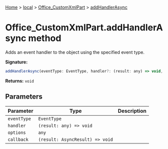 [Home](./index) &gt; [local](local.md) &gt; [Office\_CustomXmlPart](local.office_customxmlpart.md) &gt; [addHandlerAsync](local.office_customxmlpart.addhandlerasync.md)

# Office\_CustomXmlPart.addHandlerAsync method

Adds an event handler to the object using the specified event type.

**Signature:**
```javascript
addHandlerAsync(eventType: EventType, handler?: (result: any) => void, options?: any, callback?: (result: AsyncResult) => void): void;
```
**Returns:** `void`

## Parameters

|  Parameter | Type | Description |
|  --- | --- | --- |
|  `eventType` | `EventType` |  |
|  `handler` | `(result: any) => void` |  |
|  `options` | `any` |  |
|  `callback` | `(result: AsyncResult) => void` |  |

